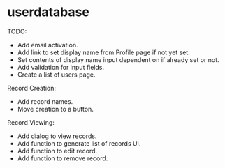# userdatabase

TODO:

- Add email activation.
- Add link to set display name from Profile page if not yet set.
- Set contents of display name input dependent on if already set or not.
- Add validation for input fields.
- Create a list of users page.

Record Creation:

- Add record names.
- Move creation to a button.

Record Viewing:

- Add dialog to view records.
- Add function to generate list of records UI.
- Add function to edit record.
- Add function to remove record.
